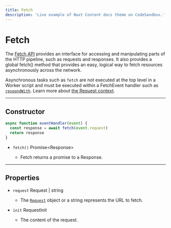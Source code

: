 ```yaml
---
title: Fetch
description: 'Live example of Nuxt Content docs theme on CodeSandbox.'
---
```


# Fetch

The [Fetch API](https://developer.mozilla.org/en-US/docs/Web/API/Fetch_API) provides an interface for accessing and manipulating parts of the HTTP pipeline, such as requests and responses. It also provides a global fetch() method that provides an easy, logical way to fetch resources asynchronously across the network.

<Aside type="note">

Asynchronous tasks such as `fetch` are not executed at the top level in a Worker script and must be executed within a FetchEvent handler such as [`respondWith`](/runtime/fetch-event#methods). Learn more about [the Request context](/runtime/request#the-request-context).

</Aside>


--------------------------------

## Constructor

```js
async function eventHandler(event) {
  const response = await fetch(event.request)
  return response
}
```

<!-- Where do we have the return type in this format? -->

- `fetch()` <TypeLink href="/runtime/response">Promise&lt;Response&gt;</TypeLink>

  - Fetch returns a promise to a Response.

--------------------------------

## Properties


- `request` <TypeLink href="/runtime/request">Request</TypeLink> | <Type>string</Type>
  - The [`Request`](/runtime/request) object or a string represents the URL to fetch.

- `init` <TypeLink href="/runtime/request#requestinit">RequestInit</TypeLink>
  - The content of the request.
